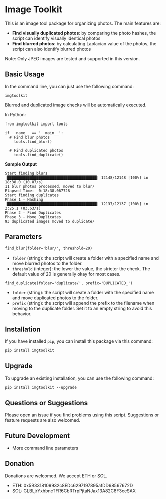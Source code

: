 # Image Toolkit

This is an image tool package for organizing photos. The main features are:

- **Find visually duplicated photos**: by comparing the photo hashes, the script can identify visually identical photos
- **Find blurred photos**: by calculating Laplacian value of the photos, the script can also identify blurred photos

Note: Only JPEG images are tested and supported in this version.

## Basic Usage
In the command line, you can just use the following command:
```
imgtoolkit
```
Blurred and duplicated image checks will be automatically executed.

In Python:
```
from imgtoolkit import tools

if __name__ == '__main__':
  # Find blur photos
	tools.find_blur()

  # Find duplicated photos
	tools.find_duplicate()
```

**Sample Output**

```
Start finding blurs
|████████████████████████████████████████| 12148/12148 [100%] in 18:38.0 (10.87/s)
11 blur photos processed, moved to blur/
Elapsed Time:  0:18:38.067728
Start finding duplicates
Phase 1 - Hashing
|████████████████████████████████████████| 12137/12137 [100%] in 2:25.1 (83.63/s)
Phase 2 - Find Duplicates
Phase 3 - Move Duplicates
93 duplicated images moved to duplicate/
```

## Parameters
```
find_blur(folder='blur/', threshold=20)
```
- `folder` (string): the script will create a folder with a specified name and move blurred photos to the folder.
- `threshold` (integer): the lower the value, the stricter the check. The default value of 20 is generally okay for most cases.

```
find_duplicate(folder='duplicate/', prefix='DUPLICATED_')
```
- `folder` (string): the script will create a folder with the specified name and move duplicated photos to the folder.
- `prefix` (string): the script will append the prefix to the filename when moving to the duplicate folder. Set it to an empty string to avoid this behavior.

## Installation

If you have installed `pip`, you can install this package via this command:

```
pip install imgtoolkit
```

## Upgrade

To upgrade an existing installation, you can use the following command:
```
pip install imgtoolkit --upgrade
```

## Questions or Suggestions

Please open an issue if you find problems using this script. Suggestions or feature requests are also welcomed.

## Future Development

- More command line parameters

## Donation

Donations are welcomed. We accept ETH or SOL.

- ETH: 0x5B3318109932c8EDc6297197895afDD68567672D
- SOL: GLBLjrYxhbncTFR6CbRTrpPjtaNJax13A82C8F3ceSAX
